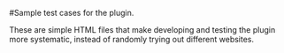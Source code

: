 #Sample test cases for the plugin.

These are simple HTML files that make developing and testing the plugin more systematic, instead of randomly trying out different websites.
